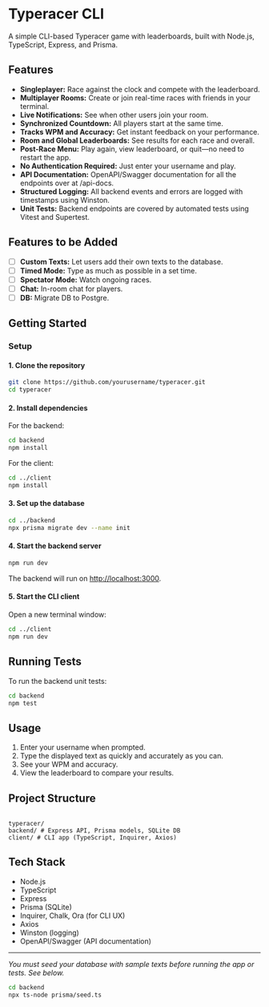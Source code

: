 # Typeracer CLI

A simple CLI-based Typeracer game with leaderboards, built with Node.js, TypeScript, Express, and Prisma.

## Features

- **Singleplayer:** Race against the clock and compete with the leaderboard.
- **Multiplayer Rooms:** Create or join real-time races with friends in your terminal.
- **Live Notifications:** See when other users join your room.
- **Synchronized Countdown:** All players start at the same time.
- **Tracks WPM and Accuracy:** Get instant feedback on your performance.
- **Room and Global Leaderboards:** See results for each race and overall.
- **Post-Race Menu:** Play again, view leaderboard, or quit—no need to restart the app.
- **No Authentication Required:** Just enter your username and play.
- **API Documentation:** OpenAPI/Swagger documentation for all the endpoints over at /api-docs.
- **Structured Logging:** All backend events and errors are logged with timestamps using Winston.
- **Unit Tests:** Backend endpoints are covered by automated tests using Vitest and Supertest.

## Features to be Added

- [ ] **Custom Texts:** Let users add their own texts to the database.
- [ ] **Timed Mode:** Type as much as possible in a set time.
- [ ] **Spectator Mode:** Watch ongoing races.
- [ ] **Chat:** In-room chat for players.
- [ ] **DB:** Migrate DB to Postgre.

## Getting Started

### Setup

#### 1. Clone the repository

```sh
git clone https://github.com/yourusername/typeracer.git
cd typeracer
```

#### 2. Install dependencies

For the backend:

```sh
cd backend
npm install
```

For the client:

```sh
cd ../client
npm install
```

#### 3. Set up the database

```sh
cd ../backend
npx prisma migrate dev --name init
```

#### 4. Start the backend server

```sh
npm run dev
```

The backend will run on [http://localhost:3000](http://localhost:3000).

#### 5. Start the CLI client

Open a new terminal window:

```sh
cd ../client
npm run dev
```

## Running Tests

To run the backend unit tests:

```sh
cd backend
npm test
```

## Usage

1. Enter your username when prompted.
2. Type the displayed text as quickly and accurately as you can.
3. See your WPM and accuracy.
4. View the leaderboard to compare your results.

## Project Structure

```

typeracer/
backend/ # Express API, Prisma models, SQLite DB
client/ # CLI app (TypeScript, Inquirer, Axios)

```

## Tech Stack

- Node.js
- TypeScript
- Express
- Prisma (SQLite)
- Inquirer, Chalk, Ora (for CLI UX)
- Axios
- Winston (logging)
- OpenAPI/Swagger (API documentation)

---

_You must seed your database with sample texts before running the app or tests. See below._

```sh
cd backend
npx ts-node prisma/seed.ts
```
